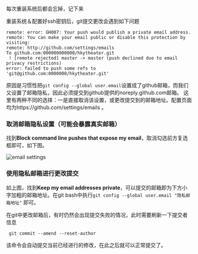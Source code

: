 每次重装系统后都会忘掉，记下来



重装系统＆配置好ssh密钥后，git提交更改会遇到如下问题

```
remote: error: GH007: Your push would publish a private email address.
remote: You can make your email public or disable this protection by visiting:
remote: http://github.com/settings/emails
To github.com:000000000000/hkytheater.git
 ! [remote rejected] master -> master (push declined due to email privacy restrictions)
error: failed to push some refs to 'git@github.com:0000000/hkytheater.git'
```

原因是习惯性把`git config --global user.email`设置成了github邮箱，而我们又设置了邮箱隐私，因此必须提交到github提供的noreply.github.com邮箱。
这里有两种不同的选择：一是直接取消该设置，或更改提交到的邮箱地址。配置页面均为https://github.com/settings/emails 。

### 取消邮箱隐私设置（可能会暴露真实邮箱）
找到**Block command line pushes that expose my email**，取消勾选前方复选框即可，如下图。

![email settings][1]

### 使用隐私邮箱进行更改提交
如上图，找到**Keep my email addresses private**，可以提交的邮箱即为下方小字加粗的邮箱地址。在git bash中执行`git config --global user.email "隐私邮箱地址"` 即可。

在git中更改邮箱后，有时仍然会出现提交失败的情况，此时需要刷新一下提交者信息
```
 git commit --amend --reset-author
```
该命令会自动提交当前已经进行的修改，在此之后就可以正常提交了。


  [1]: https://hky.moe/img/191201.png